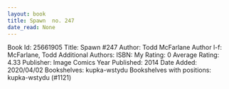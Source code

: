```yaml
---
layout: book
title: Spawn  no. 247
date_read: None
---
```


Book Id: 25661905
Title: Spawn #247
Author: Todd McFarlane
Author l-f: McFarlane, Todd
Additional Authors: 
ISBN: 
My Rating: 0
Average Rating: 4.33
Publisher: Image Comics
Year Published: 2014
Date Added: 2020/04/02
Bookshelves: kupka-wstydu
Bookshelves with positions: kupka-wstydu (#1121)

